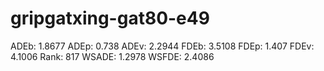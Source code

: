# gripgatxing-gat80-e49

ADEb: 1.8677
ADEp: 0.738
ADEv: 2.2944
FDEb: 3.5108
FDEp: 1.407
FDEv: 4.1006
Rank: 817
WSADE: 1.2978
WSFDE: 2.4086